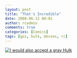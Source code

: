 ```yaml
---
layout: post
title: "That's Incredible"
date: 2008-06-12 00:01
author: rcadmin
comments: true
categories: [Comics]
tags: [goz, hulk, movies, rc]
---
```

<a href="http://bitsmack.com/wp/2008/06/12/thats-incredible/"><img src="http://bitsmack.com/wp/wp-content/uploads/2008/06/20080612.jpg" title="I would also accept a gray Hulk" /></a>
